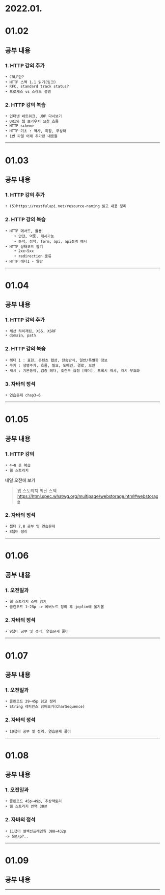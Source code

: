 2022.01.
==========
# 01.02
## 공부 내용
### 1. HTTP 강의 추가
    • CRLF란?
    • HTTP 스펙 1.1 읽기(링크)
    • RFC, standard track status?
    • 프로세스 vs 스레드 설명
### 2. HTTP 강의 복습
    • 인터넷 네트워크, UDP 다시보기
    • URI와 웹 브라우저 요청 흐름
    • HTTP scheme
    • HTTP 기초 : 역사, 특징, 무상태
    • 1번 파일 어제 추가한 내용들
***

# 01.03
## 공부 내용
### 1. HTTP 강의 추가
    • (5)https://restfulapi.net/resource-naming 읽고 내용 정리
### 2. HTTP 강의 복습
    • HTTP 메서드, 활용
        • 안전, 멱등, 캐시가능
        • 동적, 정적, form, api, api설계 예시
    • HTTP 상태코드 암기
        • 2xx~5xx
        • redirection 종류
    • HTTP 헤더1 - 일반
***

# 01.04
## 공부 내용
### 1. HTTP 강의 추가
    • 세션 하이재킹, XSS, XSRF
    • domain, path
### 2. HTTP 강의 복습
    • 헤더 1 : 표현, 콘텐츠 협상, 전송방식, 일반/특별한 정보
    • 쿠키 : 생명주기, 흐름, 필요, 도메인, 경로, 보안
    • 캐시 : 기본동작, 검증 헤더, 조건부 요청 [헤더], 프록시 캐시, 캐시 무효화
### 3. 자바의 정석
    • 연습문제 chap3~6
***

# 01.05
## 공부 내용
### 1. HTTP 강의
    • 4~8 총 복습
    • 웹 스토리지
내일 오전에 보기
>웹 스토리지 최신 스펙  
https://html.spec.whatwg.org/multipage/webstorage.html#webstorage 
### 2. 자바의 정석
    • 챕터 7,8 공부 및 연습문제
    • 8챕터 정리
***

# 01.06
## 공부 내용
### 1. 오전일과
    • 웹 스토리지 스펙 읽기
    • 클린코드 1~28p -> 에버노트 정리 후 joplin에 옮겨봄
### 2. 자바의 정석
    • 9챕터 공부 및 정리, 연습문제 풀이
***

# 01.07
## 공부 내용
### 1. 오전일과
    • 클린코드 29~45p 읽고 정리
    • String 레퍼런스 읽어보기(CharSequence)
### 2. 자바의 정석
    • 10챕터 공부 및 정리, 연습문제 풀이
***

# 01.08
## 공부 내용
### 1. 오전일과
    • 클린코드 45p~49p, 추상팩토리
    • 웹 스토리지 번역 30분
### 2. 자바의 정석
    • 11챕터 컬렉션프레임웍 388~432p
    -> 5분/p?..
***
# 01.09
## 공부 내용
***